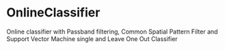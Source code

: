 # OnlineClassifier
Online classifier with Passband filtering, Common Spatial Pattern Filter and Support Vector Machine single and Leave One Out Classifier
